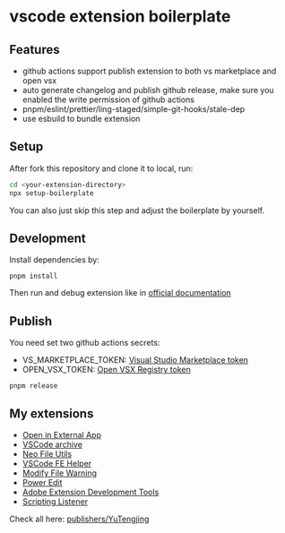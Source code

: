 # vscode extension boilerplate

## Features

- github actions support publish extension to both vs marketplace and open vsx
- auto generate changelog and publish github release, make sure you enabled the write permission of github actions
- pnpm/eslint/prettier/ling-staged/simple-git-hooks/stale-dep
- use esbuild to bundle extension

## Setup

After fork this repository and clone it to local, run:

```bash
cd <your-extension-directory>
npx setup-boilerplate
```

You can also just skip this step and adjust the boilerplate by yourself.

## Development

Install dependencies by:

```shell
pnpm install
```

Then run and debug extension like in [official documentation](https://code.visualstudio.com/api/get-started/your-first-extension)

## Publish

You need set two github actions secrets:

- VS_MARKETPLACE_TOKEN: [Visual Studio Marketplace token](https://learn.microsoft.com/azure/devops/organizations/accounts/use-personal-access-tokens-to-authenticate)
- OPEN_VSX_TOKEN: [Open VSX Registry token](https://github.com/eclipse/openvsx/wiki/Publishing-Extensions#3-create-an-access-token)

```shell
pnpm release
```

## My extensions

- [Open in External App](https://github.com/tjx666/open-in-external-app)
- [VSCode archive](https://github.com/tjx666/vscode-archive)
- [Neo File Utils](https://github.com/tjx666/vscode-neo-file-utils)
- [VSCode FE Helper](https://github.com/tjx666/vscode-fe-helper)
- [Modify File Warning](https://github.com/tjx666/modify-file-warning)
- [Power Edit](https://github.com/tjx666/power-edit)
- [Adobe Extension Development Tools](https://github.com/tjx666/vscode-adobe-extension-devtools)
- [Scripting Listener](https://github.com/tjx666/scripting-listener)

Check all here: [publishers/YuTengjing](https://marketplace.visualstudio.com/publishers/YuTengjing)
